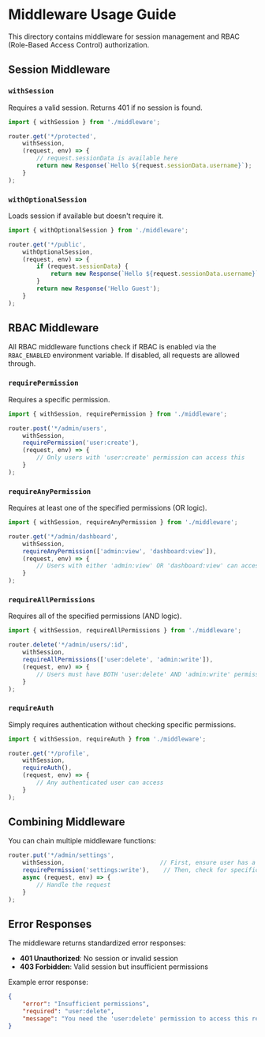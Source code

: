 # Middleware Usage Guide

This directory contains middleware for session management and RBAC (Role-Based Access Control) authorization.

## Session Middleware

### `withSession`
Requires a valid session. Returns 401 if no session is found.

```typescript
import { withSession } from './middleware';

router.get('*/protected', 
    withSession,
    (request, env) => {
        // request.sessionData is available here
        return new Response(`Hello ${request.sessionData.username}`);
    }
);
```

### `withOptionalSession`
Loads session if available but doesn't require it.

```typescript
import { withOptionalSession } from './middleware';

router.get('*/public', 
    withOptionalSession,
    (request, env) => {
        if (request.sessionData) {
            return new Response(`Hello ${request.sessionData.username}`);
        }
        return new Response('Hello Guest');
    }
);
```

## RBAC Middleware

All RBAC middleware functions check if RBAC is enabled via the `RBAC_ENABLED` environment variable. If disabled, all requests are allowed through.

### `requirePermission`
Requires a specific permission.

```typescript
import { withSession, requirePermission } from './middleware';

router.post('*/admin/users', 
    withSession,
    requirePermission('user:create'),
    (request, env) => {
        // Only users with 'user:create' permission can access this
    }
);
```

### `requireAnyPermission`
Requires at least one of the specified permissions (OR logic).

```typescript
import { withSession, requireAnyPermission } from './middleware';

router.get('*/admin/dashboard', 
    withSession,
    requireAnyPermission(['admin:view', 'dashboard:view']),
    (request, env) => {
        // Users with either 'admin:view' OR 'dashboard:view' can access
    }
);
```

### `requireAllPermissions`
Requires all of the specified permissions (AND logic).

```typescript
import { withSession, requireAllPermissions } from './middleware';

router.delete('*/admin/users/:id', 
    withSession,
    requireAllPermissions(['user:delete', 'admin:write']),
    (request, env) => {
        // Users must have BOTH 'user:delete' AND 'admin:write' permissions
    }
);
```

### `requireAuth`
Simply requires authentication without checking specific permissions.

```typescript
import { withSession, requireAuth } from './middleware';

router.get('*/profile', 
    withSession,
    requireAuth(),
    (request, env) => {
        // Any authenticated user can access
    }
);
```

## Combining Middleware

You can chain multiple middleware functions:

```typescript
router.put('*/admin/settings',
    withSession,                           // First, ensure user has a session
    requirePermission('settings:write'),    // Then, check for specific permission
    async (request, env) => {
        // Handle the request
    }
);
```

## Error Responses

The middleware returns standardized error responses:

- **401 Unauthorized**: No session or invalid session
- **403 Forbidden**: Valid session but insufficient permissions

Example error response:
```json
{
    "error": "Insufficient permissions",
    "required": "user:delete",
    "message": "You need the 'user:delete' permission to access this resource"
}
```